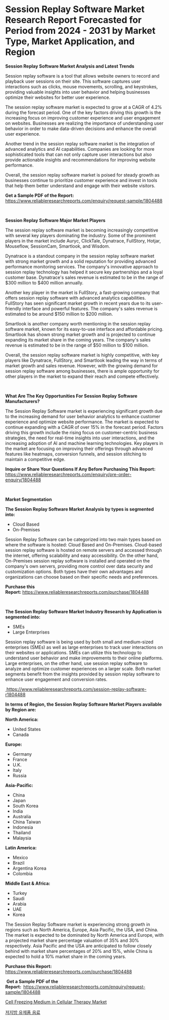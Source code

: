 <p><h1>Session Replay Software Market Research Report Forecasted for Period from 2024 -  2031 by Market Type, Market Application, and Region</h1></p><p><strong>Session Replay Software Market Analysis and Latest Trends</strong></p>
<p><p>Session replay software is a tool that allows website owners to record and playback user sessions on their site. This software captures user interactions such as clicks, mouse movements, scrolling, and keystrokes, providing valuable insights into user behavior and helping businesses optimize their websites for better user experience.</p><p>The session replay software market is expected to grow at a CAGR of 4.2% during the forecast period. One of the key factors driving this growth is the increasing focus on improving customer experience and user engagement on websites. Businesses are realizing the importance of understanding user behavior in order to make data-driven decisions and enhance the overall user experience.</p><p>Another trend in the session replay software market is the integration of advanced analytics and AI capabilities. Companies are looking for more sophisticated tools that can not only capture user interactions but also provide actionable insights and recommendations for improving website performance.</p><p>Overall, the session replay software market is poised for steady growth as businesses continue to prioritize customer experience and invest in tools that help them better understand and engage with their website visitors.</p></p>
<p><strong>Get a Sample PDF of the Report:&nbsp;</strong> <a href="https://www.reliableresearchreports.com/enquiry/request-sample/1804488">https://www.reliableresearchreports.com/enquiry/request-sample/1804488</a></p>
<p>&nbsp;</p>
<p><strong>Session Replay Software Major Market Players</strong></p>
<p><p>The session replay software market is becoming increasingly competitive with several key players dominating the industry. Some of the prominent players in the market include Auryc, ClickTale, Dynatrace, FullStory, Hotjar, Mouseflow, SessionCam, Smartlook, and Wisdom.</p><p>Dynatrace is a standout company in the session replay software market with strong market growth and a solid reputation for providing advanced performance monitoring services. The company's innovative approach to session replay technology has helped it secure key partnerships and a loyal customer base. Dynatrace's sales revenue is estimated to be in the range of $300 million to $400 million annually.</p><p>Another key player in the market is FullStory, a fast-growing company that offers session replay software with advanced analytics capabilities. FullStory has seen significant market growth in recent years due to its user-friendly interface and powerful features. The company's sales revenue is estimated to be around $150 million to $200 million.</p><p>Smartlook is another company worth mentioning in the session replay software market, known for its easy-to-use interface and affordable pricing. Smartlook has shown strong market growth and is projected to continue expanding its market share in the coming years. The company's sales revenue is estimated to be in the range of $50 million to $100 million.</p><p>Overall, the session replay software market is highly competitive, with key players like Dynatrace, FullStory, and Smartlook leading the way in terms of market growth and sales revenue. However, with the growing demand for session replay software among businesses, there is ample opportunity for other players in the market to expand their reach and compete effectively.</p></p>
<p>&nbsp;</p>
<p><strong>What Are The Key Opportunities For Session Replay Software Manufacturers?</strong></p>
<p><p>The Session Replay Software market is experiencing significant growth due to the increasing demand for user behavior analytics to enhance customer experience and optimize website performance. The market is expected to continue expanding with a CAGR of over 15% in the forecast period. Factors driving this growth include the rising focus on customer-centric business strategies, the need for real-time insights into user interactions, and the increasing adoption of AI and machine learning technologies. Key players in the market are focusing on improving their offerings through advanced features like heatmaps, conversion funnels, and session stitching to maintain a competitive edge.</p></p>
<p><strong>Inquire or Share Your Questions If Any Before Purchasing This Report:</strong> <a href="https://www.reliableresearchreports.com/enquiry/pre-order-enquiry/1804488">https://www.reliableresearchreports.com/enquiry/pre-order-enquiry/1804488</a></p>
<p>&nbsp;</p>
<p><strong>Market Segmentation</strong></p>
<p><strong>The Session Replay Software Market Analysis by types is segmented into:</strong></p>
<p><ul><li>Cloud Based</li><li>On-Premises</li></ul></p>
<p><p>Session Replay Software can be categorized into two main types based on where the software is hosted: Cloud Based and On-Premises. Cloud-based session replay software is hosted on remote servers and accessed through the internet, offering scalability and easy accessibility. On the other hand, On-Premises session replay software is installed and operated on the company's own servers, providing more control over data security and customization options. Both types have their own advantages and organizations can choose based on their specific needs and preferences.</p></p>
<p><strong>Purchase this Report:&nbsp;</strong><a href="https://www.reliableresearchreports.com/purchase/1804488">https://www.reliableresearchreports.com/purchase/1804488</a></p>
<p>&nbsp;</p>
<p><strong>The Session Replay Software Market Industry Research by Application is segmented into:</strong></p>
<p><ul><li>SMEs</li><li>Large Enterprises</li></ul></p>
<p><p>Session replay software is being used by both small and medium-sized enterprises (SMEs) as well as large enterprises to track user interactions on their websites or applications. SMEs can utilize this technology to understand user behavior and make improvements to their online platforms. Large enterprises, on the other hand, use session replay software to analyze and optimize customer experiences on a larger scale. Both market segments benefit from the insights provided by session replay software to enhance user engagement and conversion rates.</p></p>
<p><a href="https://www.reliableresearchreports.com/session-replay-software-r1804488">&nbsp;https://www.reliableresearchreports.com/session-replay-software-r1804488</a></p>
<p><strong>In terms of Region, the Session Replay Software Market Players available by Region are:</strong></p>
<p>
    <p> <strong> North America: </strong>
        <ul>
            <li>United States</li>
            <li>Canada</li>
        </ul>
        </p> 
    <p> <strong> Europe: </strong>
        <ul>
            <li>Germany</li>
            <li>France</li>
            <li>U.K.</li>
            <li>Italy</li>
            <li>Russia</li>
        </ul>
        </p> 
    <p> <strong> Asia-Pacific: </strong>
        <ul>
            <li>China</li>
            <li>Japan</li>
            <li>South Korea</li>
            <li>India</li>
            <li>Australia</li>
            <li>China Taiwan</li>
            <li>Indonesia</li>
            <li>Thailand</li>
            <li>Malaysia</li>
        </ul>
        </p> 
    <p> <strong> Latin America: </strong>
        <ul>
            <li>Mexico</li>
            <li>Brazil</li>
            <li>Argentina Korea</li>
            <li>Colombia</li>
        </ul>
        </p> 
    <p> <strong> Middle East & Africa: </strong>
        <ul>
            <li>Turkey</li>
            <li>Saudi</li>
            <li>Arabia</li>
            <li>UAE</li>
            <li>Korea</li>
        </ul>
    </p>
    </p>
<p><p>The Session Replay Software market is experiencing strong growth in regions such as North America, Europe, Asia Pacific, the USA, and China. The market is expected to be dominated by North America and Europe, with a projected market share percentage valuation of 35% and 30% respectively. Asia Pacific and the USA are anticipated to follow closely behind with market share percentages of 20% and 15%, while China is expected to hold a 10% market share in the coming years.</p></p>
<p><strong>Purchase this Report: </strong><a href="https://www.reliableresearchreports.com/purchase/1804488">https://www.reliableresearchreports.com/purchase/1804488</a></p>
<p>&nbsp;<strong>Get a Sample PDF of the Report:&nbsp;&nbsp;</strong><a href="https://www.reliableresearchreports.com/enquiry/request-sample/1804488">https://www.reliableresearchreports.com/enquiry/request-sample/1804488</a></p>
<p><strong></strong></p>
<p><p><a href="https://view.publitas.com/reportprime-1/cell-freezing-medium-in-cellular-therapy-market-insight-market-trends-growth-forecasted-from-2024-to-2031/">Cell Freezing Medium in Cellular Therapy Market</a></p><p><a href="https://medium.com/@lilmama456456/%EC%A0%80%EC%A7%80%EB%B0%A9-%EC%9C%A0%EC%A0%9C%ED%92%88-%EC%9D%8C%EB%A3%8C-%EC%8B%9C%EC%9E%A5-%EA%B7%9C%EB%AA%A8-%EB%B0%8F-%EC%8B%9C%EC%9E%A5-%EB%8F%99%ED%96%A5-%EC%99%84%EC%A0%84%ED%95%9C-%EC%82%B0%EC%97%85-%EA%B0%9C%EC%9A%94-2024-2031-086f831f6df0">저지방 유제품 음료</a></p></p>